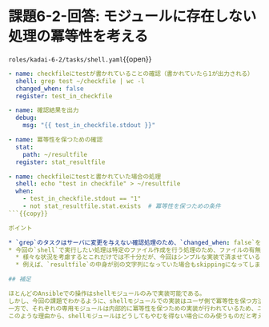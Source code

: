 # 課題6-2-回答: モジュールに存在しない処理の冪等性を考える

`roles/kadai-6-2/tasks/shell.yaml`{{open}}

```yaml
- name: checkfileにtestが書かれていることの確認（書かれていたら1が出力される）
  shell: grep test ~/checkfile | wc -l
  changed_when: false
  register: test_in_checkfile

- name: 確認結果を出力
  debug:
    msg: "{{ test_in_checkfile.stdout }}"

- name: 冪等性を保つための確認
  stat:
    path: ~/resultfile
  register: stat_resultfile

- name: checkfileにtestと書かれていた場合の処理
  shell: echo "test in checkfile" > ~/resultfile
  when:
    - test_in_checkfile.stdout == "1"
    - not stat_resultfile.stat.exists  # 冪等性を保つための条件
```{{copy}}

ポイント

* `grep`のタスクはサーバに変更を与えない確認処理のため、`changed_when: false`を使って強制的に`changed`が発生しないようにする
* 今回の`shell`で実行したい処理は特定のファイル作成を行う処理のため、ファイルの有無をタスクの実行条件にしている
  * 様々な状況を考慮するとこれだけでは不十分だが、今回はシンプルな実装で済ませている
  * 例えば、`resultfile`の中身が別の文字列になっていた場合もskippingになってしまうなどの問題が考えられる

## 補足

ほとんどのAnsibleでの操作はshellモジュールのみで実装可能である。  
しかし、今回の課題でわかるように、shellモジュールでの実装はユーザ側で冪等性を保つ方法を考える必要性が出てくる。  
一方で、それぞれの専用モジュールは内部的に冪等性を保つための実装が行われているため、ユーザが冪等性を保つことを意識しなくても冪等性を保って実行してくれる。  
このような理由から、shellモジュールはどうしてもやむを得ない場合にのみ使うものだと考えておくとよい。
